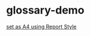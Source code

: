 # glossary-demo

[set as A4 using Report Style](https://vivliostyle.org/viewer/#src=https://raw.githubusercontent.com/mrchristian/glossary-demo/main/html/index.html)
